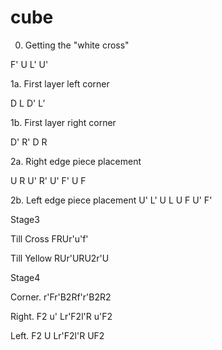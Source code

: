 # cube

0. Getting the "white cross"

F' U L' U'

1a. First layer left corner

D L D' L’

1b. First layer right corner

D' R' D R

2a. Right edge piece placement

U R U' R' U' F' U F


2b. Left edge piece placement
U' L' U L U F U' F'

Stage3

Till Cross FRUr'u'f'


Till Yellow RUr'URU2r'U



Stage4

Corner.  r'Fr'B2Rf'r'B2R2


Right.  F2 u' Lr'F2l'R u'F2


Left.  F2 U Lr'F2l'R UF2
